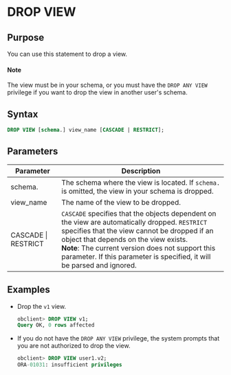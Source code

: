 # DROP VIEW

## Purpose

You can use this statement to drop a view.

  <main id="notice" type='explain'>
    <h4>Note</h4>
    <p>The view must be in your schema, or you must have the <code>DROP ANY VIEW</code> privilege if you want to drop the view in another user's schema. </p>
  </main>

## Syntax

```sql
DROP VIEW [schema.] view_name [CASCADE | RESTRICT];
```

## Parameters

| Parameter | Description |
|---------------------|------------------------------------------------------------------------------------------------------------------------------------------------------|
| schema. | The schema where the view is located. If `schema.` is omitted, the view in your schema is dropped.  |
| view_name | The name of the view to be dropped.  |
| CASCADE \| RESTRICT | `CASCADE` specifies that the objects dependent on the view are automatically dropped. `RESTRICT` specifies that the view cannot be dropped if an object that depends on the view exists.  <br>**Note**: The current version does not support this parameter. If this parameter is specified, it will be parsed and ignored.  |

## Examples

* Drop the `v1` view.

   ```sql
   obclient> DROP VIEW v1;
   Query OK, 0 rows affected
   ```

* If you do not have the `DROP ANY VIEW` privilege, the system prompts that you are not authorized to drop the view.

   ```sql
   obclient> DROP VIEW user1.v2;
   ORA-01031: insufficient privileges
   ```
